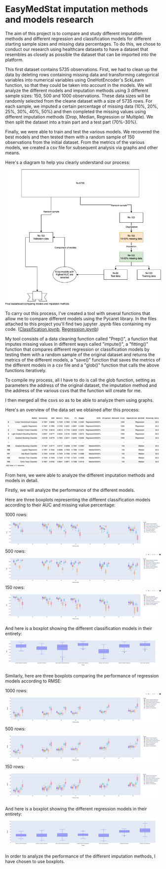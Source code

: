 # EasyMedStat imputation methods and models research
The aim of this project is to compare and study different imputation methods and different regression and classification models for different starting sample sizes and missing data percentages.
To do this, we chose to conduct our research using healthcare datasets to have a dataset that resembles as closely as possible the dataset that can be imported into the platform.

This first dataset contains 5735 observations.
First, we had to clean up the data by deleting rows containing missing data and transforming categorical variables into numerical variables using OneHotEncoder's SckLearn function, so that they could be taken into account in the models.
We will analyze the different models and imputation methods using 3 different sample sizes: 150, 500 and 1000 observations. These data sizes will be randomly selected from the cleane dataset with a size of 5735 rows.
For each sample, we imputed a certain percentage of missing data (10%, 20%, 25%, 30%, 40%, 50%) and then completed the missing values using different imputation methods (Drop, Median, Regression or Multiple).
We then split the dataset into a train part and a test part (70%-30%).

Finally, we were able to train and test the various models.
We recovered the best models and then tested them with a random sample of 150 observations from the initial dataset.
From the metrics of the various models, we created a csv file for subsequent analysis via graphs and other means.

Here's a diagram to help you clearly understand our process:

![](https://github.com/SamLB9/EMS_research_imputation-models/blob/6498bba2394adb60f1ae1d19b05fbca9ade664a4/Diagram_drawio.png)

To carry out this process, I've created a tool with several functions that allow me to compare different models using the Pycaret library.
In the files attached to this project you'll find two jupyter .ipynb files containing my code.
([Classification.ipynb](https://github.com/SamLB9/EMS_research_imputation-models/blob/fba7c93533dedf7a8dfc9d13b1a829bb195d5b3a/Classification_EMS.ipynb),
[Regression.ipynb](https://github.com/SamLB9/EMS_research_imputation-models/blob/05eff37eee9a2cae4e3b94e603c1a4c453b99316/Regression_Pycaret.ipynb))

My tool consists of a data cleaning function called "Prep()", a function that imputes missing values in different ways called "impute()", a "fitting()" function that compares different regression or classification models by testing them with a random sample of the original dataset and returns the metrics of the different models, a "save()" function that saves the metrics of the different models in a csv file and a "glob()" function that calls the above functions iteratively.

To compile my process, all I have to do is call the glob function, setting as parameters the address of the original dataset, the imputation method and the address of the various csvs that the function will create for me.

I then merged all the csvs so as to be able to analyze them using graphs.

Here's an overview of the data set we obtained after this process:

![](https://github.com/SamLB9/EMS_research_imputation-models/blob/b55ea070af72228af00d16c99d8010b8c876e685/MetricsData.png)

From here, we were able to analyze the different imputation methods and models in detail.

Firstly, we will analyze the performance of the different models.

Here are three boxplots representing the different classification models according to their AUC and missing value percentage:

1000 rows:
![1000 rows:](https://github.com/SamLB9/EMS_research_imputation-models/blob/b92c6e06cebf6c83d7aa0292dd25ef22c6119344/C_MODELSCOMPARAISON_1000ROWS.png)
500 rows:
![500 rows:](https://github.com/SamLB9/EMS_research_imputation-models/blob/b92c6e06cebf6c83d7aa0292dd25ef22c6119344/C_MODELSCOMPARAISON_500ROWS.png)
150 rows:
![150 rows:](https://github.com/SamLB9/EMS_research_imputation-models/blob/b92c6e06cebf6c83d7aa0292dd25ef22c6119344/C_MODELSCOMPARAISON_150ROWS.png)

And here is a boxplot showing the different classification models in their entirety:
![Global classification models comparaison](https://github.com/SamLB9/EMS_research_imputation-models/blob/1d203bf5507b56e0d2be954e59dc3c4bb70eb3bc/C_GlobalModelsComparaison.png)

Similarly, here are three boxplots comparing the performance of regression models according to RMSE:

1000 rows:
![1000 rows](https://github.com/SamLB9/EMS_research_imputation-models/blob/b92c6e06cebf6c83d7aa0292dd25ef22c6119344/R_MODELSCOMPARAISON_1000ROWS.png)
500 rows:
![500 rows](https://github.com/SamLB9/EMS_research_imputation-models/blob/b92c6e06cebf6c83d7aa0292dd25ef22c6119344/R_MODELSCOMPARAISON_500ROWS.png)
150 rows:
![150 rows](https://github.com/SamLB9/EMS_research_imputation-models/blob/b92c6e06cebf6c83d7aa0292dd25ef22c6119344/R_MODELSCOMPARAISON_150ROWS.png)

And here is a boxplot showing the different regression models in their entirety:
![Global regression models comparaison](https://github.com/SamLB9/EMS_research_imputation-models/blob/1d203bf5507b56e0d2be954e59dc3c4bb70eb3bc/R_GlobalModelsComparaison.png)

In order to analyze the performance of the different imputation methods, I have chosen to use boxplots. 
